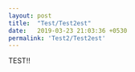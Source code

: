 ```yaml
---
layout: post
title:  "Test/Test2est"
date:   2019-03-23 21:03:36 +0530
permalink: 'Test2/Test2est'
---
```


TEST!!